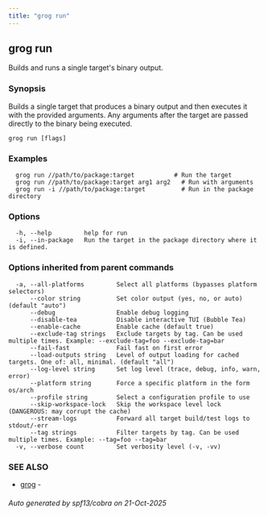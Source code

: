 ```yaml
---
title: "grog run"
---
```

## grog run

Builds and runs a single target's binary output.

### Synopsis

Builds a single target that produces a binary output and then executes it with the provided arguments.
Any arguments after the target are passed directly to the binary being executed.

```
grog run [flags]
```

### Examples

```
  grog run //path/to/package:target           # Run the target
  grog run //path/to/package:target arg1 arg2   # Run with arguments
  grog run -i //path/to/package:target          # Run in the package directory
```

### Options

```
  -h, --help         help for run
  -i, --in-package   Run the target in the package directory where it is defined.
```

### Options inherited from parent commands

```
  -a, --all-platforms         Select all platforms (bypasses platform selectors)
      --color string          Set color output (yes, no, or auto) (default "auto")
      --debug                 Enable debug logging
      --disable-tea           Disable interactive TUI (Bubble Tea)
      --enable-cache          Enable cache (default true)
      --exclude-tag strings   Exclude targets by tag. Can be used multiple times. Example: --exclude-tag=foo --exclude-tag=bar
      --fail-fast             Fail fast on first error
      --load-outputs string   Level of output loading for cached targets. One of: all, minimal. (default "all")
      --log-level string      Set log level (trace, debug, info, warn, error)
      --platform string       Force a specific platform in the form os/arch
      --profile string        Select a configuration profile to use
      --skip-workspace-lock   Skip the workspace level lock (DANGEROUS: may corrupt the cache)
      --stream-logs           Forward all target build/test logs to stdout/-err
      --tag strings           Filter targets by tag. Can be used multiple times. Example: --tag=foo --tag=bar
  -v, --verbose count         Set verbosity level (-v, -vv)
```

### SEE ALSO

* [grog](/reference/cli/grog/)	 -

###### Auto generated by spf13/cobra on 21-Oct-2025
